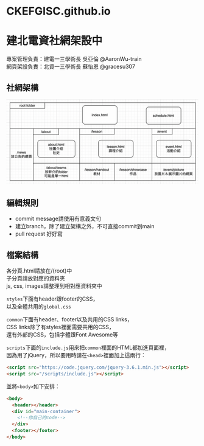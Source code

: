# CKEFGISC.github.io
# 建北電資社網架設中
專案管理負責：建電一三學術長 吳亞倫 @AaronWu-train <br>
網頁架設負責：北資一三學術長 蘇怡恩 @gracesu307   <br>

## 社網架構


![image](images/社網架構.png)
## 編輯規則
* commit message請使用有意義文句
* 建立branch，除了建立架構之外，不可直接commit到main
* pull request 好好寫

## 檔案結構
各分頁.html請放在/(root)中 <br>
子分頁請放對應的資料夾 <br>
js, css, images請整理到相對應資料夾中 <br>

`styles`下面有header跟footer的CSS，<br>
以及全體共用的`global.css`<br>

`common`下面有header、footer以及共用的CSS links，<br>
CSS links除了有styles裡面需要共用的CSS，<br>
還有外部的CSS，包括字體跟Font Awesome等<br>

`scripts`下面的`include.js`用來把`common`裡面的HTML都加進頁面裡，<br>
因為用了jQuery，所以要用時請在`<head>`裡面加上這兩行：
```html
<script src="https://code.jquery.com/jquery-3.6.1.min.js"></script>
<script src="/scripts/include.js"></script>
```
並將`<body>`如下安排：
```html
<body>
  <header></header>
  <div id="main-container">
    <!--你自己的code-->
  </div>
  <footer></footer>
</body>

```
